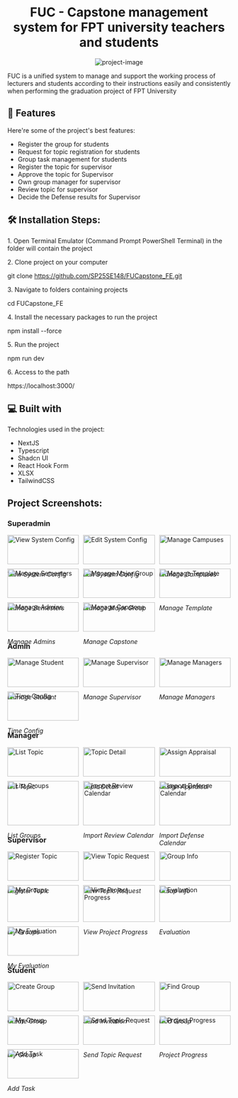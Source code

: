 <h1 align="center" id="title">FUC - Capstone management system for FPT university teachers and students</h1>

<p align="center"><img src="https://firebasestorage.googleapis.com/v0/b/createsyllabusuploading.appspot.com/o/FUC_FE_Screenshots%2FScreenshot%202025-05-23%20091339.png?alt=media&token=1908a882-6046-4f11-9197-4a3e1e03cb8a" alt="project-image"></p>

<p id="description">FUC is a unified system to manage and support the working process of lecturers and students according to their instructions easily and consistently when performing the graduation project of FPT University</p>

<h2>🧐 Features</h2>

Here're some of the project's best features:

*   Register the group for students
*   Request for topic registration for students
*   Group task management for students
*   Register the topic for supervisor
*   Approve the topic for Supervisor
*   Own group manager for supervisor
*   Review topic for supervisor
*   Decide the Defense results for Supervisor

<h2>🛠️ Installation Steps:</h2>

<p>1. Open Terminal Emulator (Command Prompt PowerShell Terminal) in the folder will contain the project</p>

<p>2. Clone project on your computer</p>

git clone https://github.com/SP25SE148/FUCapstone_FE.git

<p>3. Navigate to folders containing projects</p>

cd FUCapstone_FE

<p>4. Install the necessary packages to run the project</p>

npm install --force

<p>5. Run the project</p>

npm run dev

<p>6. Access to the path</p>

https://localhost:3000/

<h2>💻 Built with</h2>

Technologies used in the project:

*   NextJS
*   Typescript
*   Shadcn UI
*   React Hook Form
*   XLSX
*   TailwindCSS

<h2>Project Screenshots:</h2>

<h3>Superadmin</h3>
<div style="display: grid; grid-template-columns: repeat(3, 1fr); gap: 10px; max-width: 100%;">
  <div>
    <img src="https://firebasestorage.googleapis.com/v0/b/createsyllabusuploading.appspot.com/o/FUC_FE_Screenshots%2FSuperadmin_View_System_Config.png?alt=media&token=11607521-63b2-4ba1-a30d-12aabe1820ef" alt="View System Config" width="100%" height="auto">
    <p style="font-style: italic;">View System Config</p>
  </div>
  <div>
    <img src="https://firebasestorage.googleapis.com/v0/b/createsyllabusuploading.appspot.com/o/FUC_FE_Screenshots%2FSuperadmin_Edit_System_Config.png?alt=media&token=2a8b4f2c-887f-405e-9e21-ae9d575c754f" alt="Edit System Config" width="100%" height="auto">
    <p style="font-style: italic;">Edit System Config</p>
  </div>
  <div>
    <img src="https://firebasestorage.googleapis.com/v0/b/createsyllabusuploading.appspot.com/o/FUC_FE_Screenshots%2FSuperadmin_Manage_Campuses.png?alt=media&token=cdc9abe7-4e2f-4f0f-a077-8cb8e31fa449" alt="Manage Campuses" width="100%" height="auto">
    <p style="font-style: italic;">Manage Campuses</p>
  </div>
  <div>
    <img src="https://firebasestorage.googleapis.com/v0/b/createsyllabusuploading.appspot.com/o/FUC_FE_Screenshots%2FSuperadmin_Manage_Semesters.png?alt=media&token=f59717cc-204d-4277-bc7c-ee6100aefdaa" alt="Manage Semesters" width="100%" height="auto">
    <p style="font-style: italic;">Manage Semesters</p>
  </div>
  <div>
    <img src="https://firebasestorage.googleapis.com/v0/b/createsyllabusuploading.appspot.com/o/FUC_FE_Screenshots%2FSuperadmin_Manage_MajorGroup.png?alt=media&token=60d22ca8-1424-40e5-8771-24a07f541346" alt="Manage Major Group" width="100%" height="auto">
    <p style="font-style: italic;">Manage Major Group</p>
  </div>
  <div>
    <img src="https://firebasestorage.googleapis.com/v0/b/createsyllabusuploading.appspot.com/o/FUC_FE_Screenshots%2FSuperadmin_Manage_Template.png?alt=media&token=bf0a7a92-3607-4d0b-821c-a1235fb9059c" alt="Manage Template" width="100%" height="auto">
    <p style="font-style: italic;">Manage Template</p>
  </div>
  <div>
    <img src="https://firebasestorage.googleapis.com/v0/b/createsyllabusuploading.appspot.com/o/FUC_FE_Screenshots%2FSuperadmin_Manage_Admins.png?alt=media&token=27a485b1-8ea2-4863-a987-6474e59380bd" alt="Manage Admins" width="100%" height="auto">
    <p style="font-style: italic;">Manage Admins</p>
  </div>
  <div>
    <img src="https://firebasestorage.googleapis.com/v0/b/createsyllabusuploading.appspot.com/o/FUC_FE_Screenshots%2FSuperadmin_Manage_Capstone.png?alt=media&token=0b697f4a-4871-47a5-92b5-ef9b26ad63a4" alt="Manage Capstone" width="100%" height="auto">
    <p style="font-style: italic;">Manage Capstone</p>
  </div>
</div>

<h3>Admin</h3>
<div style="display: grid; grid-template-columns: repeat(3, 1fr); gap: 10px;">
  <div>
    <img src="https://firebasestorage.googleapis.com/v0/b/createsyllabusuploading.appspot.com/o/FUC_FE_Screenshots%2FAdmin_Manage_Student.png?alt=media&token=d0401cb0-2b84-471f-951e-581d902a15b3" alt="Manage Student" width="100%" height="auto">
    <p style="font-style: italic;">Manage Student</p>
  </div>
  <div>
    <img src="https://firebasestorage.googleapis.com/v0/b/createsyllabusuploading.appspot.com/o/FUC_FE_Screenshots%2FAdmin_Manage_Supervisor.png?alt=media&token=8f1b294d-ab05-4e00-9d56-e4539d849ffb" alt="Manage Supervisor" width="100%" height="auto">
    <p style="font-style: italic;">Manage Supervisor</p>
  </div>
  <div>
    <img src="https://firebasestorage.googleapis.com/v0/b/createsyllabusuploading.appspot.com/o/FUC_FE_Screenshots%2FAdmin_Manage_Managers.png?alt=media&token=858be8de-e136-4000-ba5b-21848bf27bd6" alt="Manage Managers" width="100%" height="auto">
    <p style="font-style: italic;">Manage Managers</p>
  </div>
  <div>
    <img src="https://firebasestorage.googleapis.com/v0/b/createsyllabusuploading.appspot.com/o/FUC_FE_Screenshots%2FAdmin_Time_Config_2.png?alt=media&token=9931e4b2-05b2-4d21-b51b-a33ce4764fe4" alt="Time Config" width="100%" height="auto">
    <p style="font-style: italic;">Time Config</p>
  </div>
</div>

<h3>Manager</h3>
<div style="display: grid; grid-template-columns: repeat(3, 1fr); gap: 10px;">
  <div>
    <img src="https://firebasestorage.googleapis.com/v0/b/createsyllabusuploading.appspot.com/o/FUC_FE_Screenshots%2FManager_ListTopic.png?alt=media&token=738088d8-e974-470f-be4a-7d2cdc76134d" alt="List Topic" width="100%" height="auto">
    <p style="font-style: italic;">List Topic</p>
  </div>
  <div>
    <img src="https://firebasestorage.googleapis.com/v0/b/createsyllabusuploading.appspot.com/o/FUC_FE_Screenshots%2FManager_Topic_Detail.png?alt=media&token=4529c4c2-1e2e-4811-b843-310884515354" alt="Topic Detail" width="100%" height="auto">
    <p style="font-style: italic;">Topic Detail</p>
  </div>
  <div>
    <img src="https://firebasestorage.googleapis.com/v0/b/createsyllabusuploading.appspot.com/o/FUC_FE_Screenshots%2FManager_Assign_Appraisal.png?alt=media&token=90410702-d434-42fb-bdc0-d543e73e3632" alt="Assign Appraisal" width="100%" height="auto">
    <p style="font-style: italic;">Assign Appraisal</p>
  </div>
  <div>
    <img src="https://firebasestorage.googleapis.com/v0/b/createsyllabusuploading.appspot.com/o/FUC_FE_Screenshots%2FManager_ListGroups.png?alt=media&token=ca71759e-ff1f-4523-a8de-6365738d3f66" alt="List Groups" width="100%" height="auto">
    <p style="font-style: italic;">List Groups</p>
  </div>
  <div>
    <img src="https://firebasestorage.googleapis.com/v0/b/createsyllabusuploading.appspot.com/o/FUC_FE_Screenshots%2FManager_Import_ReviewCalendar.png?alt=media&token=2ff36a04-b0b7-4277-a947-533eed271ea6" alt="Import Review Calendar" width="100%" height="auto">
    <p style="font-style: italic;">Import Review Calendar</p>
  </div>
  <div>
    <img src="https://firebasestorage.googleapis.com/v0/b/createsyllabusuploading.appspot.com/o/FUC_FE_Screenshots%2FManager_Import_DefenseCalendar.png?alt=media&token=1bacdba2-2fc6-4eca-aed2-50315efe05c8" alt="Import Defense Calendar" width="100%" height="auto">
    <p style="font-style: italic;">Import Defense Calendar</p>
  </div>
</div>

<h3>Supervisor</h3>
<div style="display: grid; grid-template-columns: repeat(3, 1fr); gap: 10px;">
  <div>
    <img src="https://firebasestorage.googleapis.com/v0/b/createsyllabusuploading.appspot.com/o/FUC_FE_Screenshots%2FSupervisor_Register_Topic.png?alt=media&token=db5559fb-b29a-4d15-99ab-6cbb25bca7c5" alt="Register Topic" width="100%" height="auto">
    <p style="font-style: italic;">Register Topic</p>
  </div>
  <div>
    <img src="https://firebasestorage.googleapis.com/v0/b/createsyllabusuploading.appspot.com/o/FUC_FE_Screenshots%2FSupervisor_View_Topic_Request.png?alt=media&token=d6a49461-e4dc-4d81-983b-7ce811b9668f" alt="View Topic Request" width="100%" height="auto">
    <p style="font-style: italic;">View Topic Request</p>
  </div>
  <div>
    <img src="https://firebasestorage.googleapis.com/v0/b/createsyllabusuploading.appspot.com/o/FUC_FE_Screenshots%2FSupervisor_GroupInfo.png?alt=media&token=03eec86e-791e-4c95-83e6-44bce78f129b" alt="Group Info" width="100%" height="auto">
    <p style="font-style: italic;">Group Info</p>
  </div>
  <div>
    <img src="https://firebasestorage.googleapis.com/v0/b/createsyllabusuploading.appspot.com/o/FUC_FE_Screenshots%2FSupervisor_MyGroups.png?alt=media&token=e915c6f8-2737-411c-a2a9-1b7fe9a42e62" alt="My Groups" width="100%" height="auto">
    <p style="font-style: italic;">My Groups</p>
  </div>
  <div>
    <img src="https://firebasestorage.googleapis.com/v0/b/createsyllabusuploading.appspot.com/o/FUC_FE_Screenshots%2FSupervisor_View_Project_Progress.png?alt=media&token=abb655d3-4bed-4d60-b662-55538306656b" alt="View Project Progress" width="100%" height="auto">
    <p style="font-style: italic;">View Project Progress</p>
  </div>
  <div>
    <img src="https://firebasestorage.googleapis.com/v0/b/createsyllabusuploading.appspot.com/o/FUC_FE_Screenshots%2FSupervisor_Evaluation.png?alt=media&token=b07bd946-2844-4ee1-9946-22e21b12a405" alt="Evaluation" width="100%" height="auto">
    <p style="font-style: italic;">Evaluation</p>
  </div>
  <div>
    <img src="https://firebasestorage.googleapis.com/v0/b/createsyllabusuploading.appspot.com/o/FUC_FE_Screenshots%2FSupervisor_MyEvaluation.png?alt=media&token=b9413d51-ae5f-4e9f-8798-8dd231fc9595" alt="My Evaluation" width="100%" height="auto">
    <p style="font-style: italic;">My Evaluation</p>
  </div>
</div>

<h3>Student</h3>
<div style="display: grid; grid-template-columns: repeat(3, 1fr); gap: 10px;">
  <div>
    <img src="https://firebasestorage.googleapis.com/v0/b/createsyllabusuploading.appspot.com/o/FUC_FE_Screenshots%2FStudent_Create_Group.png?alt=media&token=36270fc9-c822-46b7-96cf-f3c823f38c37" alt="Create Group" width="100%" height="auto">
    <p style="font-style: italic;">Create Group</p>
  </div>
  <div>
    <img src="https://firebasestorage.googleapis.com/v0/b/createsyllabusuploading.appspot.com/o/FUC_FE_Screenshots%2FStudent_Send_Invitition.png?alt=media&token=0864ca6d-a901-4872-8ecc-8c238c22f26d" alt="Send Invitation" width="100%" height="auto">
    <p style="font-style: italic;">Send Invitation</p>
  </div>
  <div>
    <img src="https://firebasestorage.googleapis.com/v0/b/createsyllabusuploading.appspot.com/o/FUC_FE_Screenshots%2FStudent_FindGroup.png?alt=media&token=57ab9f8e-4dca-48ea-99f1-140b40042cba" alt="Find Group" width="100%" height="auto">
    <p style="font-style: italic;">Find Group</p>
  </div>
  <div>
    <img src="https://firebasestorage.googleapis.com/v0/b/createsyllabusuploading.appspot.com/o/FUC_FE_Screenshots%2FStudent_Mygroup.png?alt=media&token=d68372a6-5eaf-4926-8c29-6814d767c6bd" alt="My Group" width="100%" height="auto">
    <p style="font-style: italic;">My Group</p>
  </div>
  <div>
    <img src="https://firebasestorage.googleapis.com/v0/b/createsyllabusuploading.appspot.com/o/FUC_FE_Screenshots%2FStudent_Send_Topic_Request.png?alt=media&token=3dbc6a68-de4c-4266-a5c6-5ea13fd3e9b1" alt="Send Topic Request" width="100%" height="auto">
    <p style="font-style: italic;">Send Topic Request</p>
  </div>
  <div>
    <img src="https://firebasestorage.googleapis.com/v0/b/createsyllabusuploading.appspot.com/o/FUC_FE_Screenshots%2FStudent_Project_Progress.png?alt=media&token=031044a0-0b82-49a0-9671-e2d946d6a66d" alt="Project Progress" width="100%" height="auto">
    <p style="font-style: italic;">Project Progress</p>
  </div>
  <div>
    <img src="https://firebasestorage.googleapis.com/v0/b/createsyllabusuploading.appspot.com/o/FUC_FE_Screenshots%2FStudent_Add_Task.png?alt=media&token=76b37bd0-3ec8-44fb-afa3-f4cbdfadd340" alt="Add Task" width="100%" height="auto">
    <p style="font-style: italic;">Add Task</p>
  </div>
</div>
